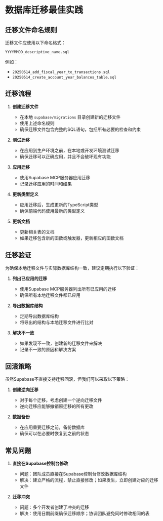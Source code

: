 # 数据库迁移最佳实践

## 迁移文件命名规则

迁移文件应使用以下命名格式：
```
YYYYMMDD_descriptive_name.sql
```

例如：
- `20250514_add_fiscal_year_to_transactions.sql`
- `20250514_create_account_year_balances_table.sql`

## 迁移流程

1. **创建迁移文件**
   - 在本地 `supabase/migrations` 目录创建新的迁移文件
   - 使用上述命名规则
   - 确保迁移文件包含完整的SQL语句，包括所有必要的检查和约束

2. **测试迁移**
   - 在应用到生产环境之前，在本地或开发环境测试迁移
   - 确保迁移可以正确应用，并且不会破坏现有功能

3. **应用迁移**
   - 使用Supabase MCP服务器应用迁移
   - 记录迁移应用的时间和结果

4. **更新类型定义**
   - 应用迁移后，生成更新的TypeScript类型
   - 确保前端代码使用最新的类型定义

5. **更新文档**
   - 更新相关表的文档
   - 如果迁移包含新的函数或触发器，更新相应的函数文档

## 迁移验证

为确保本地迁移文件与实际数据库结构一致，建议定期执行以下验证：

1. **列出已应用的迁移**
   - 使用Supabase MCP服务器列出所有已应用的迁移
   - 确保所有本地迁移文件都已应用

2. **导出数据库结构**
   - 定期导出数据库结构
   - 将导出的结构与本地迁移文件进行比对

3. **解决不一致**
   - 如果发现不一致，创建新的迁移文件来解决
   - 记录不一致的原因和解决方案

## 回滚策略

虽然Supabase不直接支持迁移回滚，但我们可以采取以下策略：

1. **创建逆向迁移**
   - 对于每个迁移，考虑创建一个逆向迁移文件
   - 逆向迁移应能够撤销原迁移的所有更改

2. **数据备份**
   - 在应用重要迁移之前，备份数据库
   - 确保可以在必要时恢复到之前的状态

## 常见问题

1. **直接在Supabase控制台修改**
   - 问题：团队成员直接在Supabase控制台修改数据库结构
   - 解决：建立严格的流程，禁止直接修改；如果发生，立即创建对应的迁移文件

2. **迁移冲突**
   - 问题：多个开发者创建了冲突的迁移
   - 解决：使用日期前缀确保迁移顺序；协调团队避免同时修改相同的表
